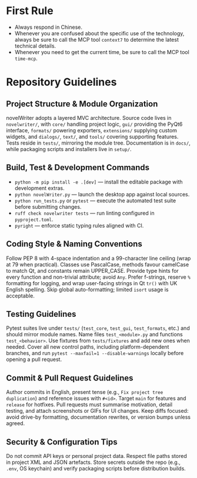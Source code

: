 # First Rule
- Always respond in Chinese.
- Whenever you are confused about the specific use of the technology, always be sure to call the MCP tool `context7` to determine the latest technical details.
- Whenever you need to get the current time, be sure to call the MCP tool `time-mcp`.

# Repository Guidelines

## Project Structure & Module Organization
novelWriter adopts a layered MVC architecture. Source code lives in `novelwriter/`, with `core/` handling project logic, `gui/` providing the PyQt6 interface, `formats/` powering exporters, `extensions/` supplying custom widgets, and `dialogs/`, `text/`, and `tools/` covering supporting features. Tests reside in `tests/`, mirroring the module tree. Documentation is in `docs/`, while packaging scripts and installers live in `setup/`.

## Build, Test & Development Commands
- `python -m pip install -e .[dev]` — install the editable package with development extras.
- `python novelWriter.py` — launch the desktop app against local sources.
- `python run_tests.py` or `pytest` — execute the automated test suite before submitting changes.
- `ruff check novelwriter tests` — run linting configured in `pyproject.toml`.
- `pyright` — enforce static typing rules aligned with CI.

## Coding Style & Naming Conventions
Follow PEP 8 with 4-space indentation and a 99-character line ceiling (wrap at 79 when practical). Classes use PascalCase, methods favour camelCase to match Qt, and constants remain UPPER_CASE. Provide type hints for every function and non-trivial attribute; avoid `Any`. Prefer f-strings, reserve `%` formatting for logging, and wrap user-facing strings in Qt `tr()` with UK English spelling. Skip global auto-formatting; limited `isort` usage is acceptable.

## Testing Guidelines
Pytest suites live under `tests/` (`test_core`, `test_gui`, `test_formats`, etc.) and should mirror module names. Name files `test_<module>.py` and functions `test_<behavior>`. Use fixtures from `tests/fixtures` and add new ones when needed. Cover all new control paths, including platform-dependent branches, and run `pytest --maxfail=1 --disable-warnings` locally before opening a pull request.

## Commit & Pull Request Guidelines
Author commits in English, present tense (e.g., `Fix project tree duplication`) and reference issues with `#<id>`. Target `main` for features and `release` for hotfixes. Pull requests must summarise motivation, detail testing, and attach screenshots or GIFs for UI changes. Keep diffs focused: avoid drive-by formatting, documentation rewrites, or version bumps unless agreed.

## Security & Configuration Tips
Do not commit API keys or personal project data. Respect file paths stored in project XML and JSON artefacts. Store secrets outside the repo (e.g., `.env`, OS keychain) and verify packaging scripts before distribution builds.
